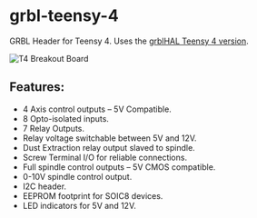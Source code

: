# grbl-teensy-4
GRBL Header for Teensy 4. Uses the [grblHAL Teensy 4 version](https://github.com/terjeio/grblHAL).

![T4 Breakout Board](https://github.com/phil-barrett/grbl-teensy-4/blob/master/PCB%20V100.jpg?raw=true "T4 Breakout Board")

## Features:
  * 4 Axis control outputs – 5V Compatible.
  * 8 Opto-isolated inputs.
  * 7 Relay Outputs.
  * Relay voltage switchable between 5V and 12V. 
  * Dust Extraction relay output slaved to spindle.
  * Screw Terminal I/O for reliable connections.
  * Full spindle control outputs – 5V CMOS compatible.
  * 0-10V spindle control output.
  * I2C header.
  * EEPROM footprint for SOIC8 devices.
  * LED indicators for 5V and 12V.
